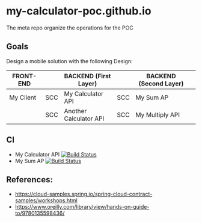 # my-calculator-poc.github.io
The meta repo organize the operations for the POC

## Goals

Design a mobile solution with the following Design:

| FRONT-END |     | BACKEND (First Layer)  |     | BACKEND (Second Layer) |   |
|-----------|-----|------------------------|-----|------------------------|---|
| My Client | SCC | My Calculator API      | SCC | My Sum AP              |   |
|           | SCC | Another Calculator API | SCC | My Multiply API        |   |

## CI

- My Calculator API [![Build Status](https://travis-ci.org/my-calculator-poc/My-Calculator-API.svg?branch=master)](https://travis-ci.org/my-calculator-poc/My-Calculator-API)
- My Sum AP [![Build Status](https://travis-ci.org/my-calculator-poc/My-Sum-API.svg?branch=master)](https://travis-ci.org/my-calculator-poc/My-Sum-API)

## References:

- https://cloud-samples.spring.io/spring-cloud-contract-samples/workshops.html
- https://www.oreilly.com/library/view/hands-on-guide-to/9780135598436/
